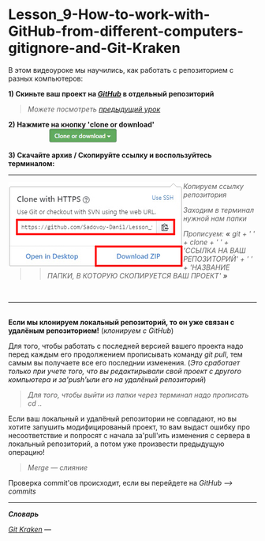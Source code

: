 # Lesson_9-How-to-work-with-GitHub-from-different-computers-gitignore-and-Git-Kraken

В этом видеоуроке мы научились, как работать с репозиторием с разных компьютеров:

**1) Скиньте ваш проект на [_GitHub_](https://github.com) в отдельный репозиторий**
> _Можете посмотреть [предыдущий урок](https://github.com/Sadovoy-Danil/Lesson_8-Learning-to-work-with-the-Git-version-control-system-and-the-GitHub-service.git)_

**2) Нажмите на кнопку 'clone or download'**
</br>&nbsp;&nbsp;&nbsp;&nbsp;&nbsp;&nbsp;&nbsp;&nbsp;&nbsp;&nbsp;&nbsp;&nbsp;&nbsp;&nbsp;&nbsp;&nbsp;&nbsp;&nbsp;&nbsp;&nbsp;&nbsp;<img src = "/img/btn_clone.png">

**3) Скачайте архив / Скопируйте ссылку и воспользуйтесь терминалом:**

<hr>

   <p><img src = "/img/git_download_zip.png" align = 'left'>
  
   > > _Копируем ссылку репозитория_
  
   > > _Заходим в терминал нужной нам папки_
   
   > > _Прописуем: **«** git + ' ' + clone + ' ' + 'ССЫЛКА НА ВАШ РЕПОЗИТОРИЙ' + ' ' + 'НАЗВАНИЕ ПАПКИ, В КОТОРУЮ СКОПИРУЕТСЯ ВАШ ПРОЕКТ' **»**_
   
   <br><hr>
  
  </p>
  
 </br> **Если мы клонируем локальный репозиторий, то он уже связан с удалёным репозиторием!** (_клонируем с GitHub_)
 
 Для того, чтобы работать с последней версией вашего проекта надо перед каждым его продолжением прописывать команду _git pull_, тем самым вы получаете все его последнии изменения. (_Это сработает только при учете того, что вы редактирывали свой проект с другого компьютера и за'push'ыли его на удалёный репозиторий_)
 
 > _Для того, чтобы выйти из папки через терминал надо прописать cd .._
 
 Если ваш локальный и удалёный репозитории не совпадают, но вы хотите запушить модифицированый проект, то вам выдаст ошибку про несоответствие и попросят с начала  за'pull'ить изменения с сервера в локальный репозиторий, а потом уже произвести предыдущую операцию!
 
 > _Merge — слияние_
 
 Проверка commit'ов происходит, если вы перейдете на _GitHub --> commits_

<hr>

_**Словарь**_

[_Git Kraken_]() — 
